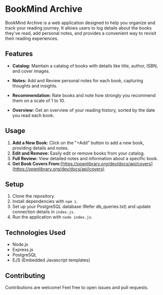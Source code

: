 # BookMind Archive

BookMind Archive is a web application designed to help you organize and track your reading journey. It allows users to log details about the books they've read, add personal notes, and provides a convenient way to revisit their reading experiences.

## Features

- **Catalog:** Maintain a catalog of books with details like title, author, ISBN, and cover images.

- **Notes:** Add and Review personal notes for each book, capturing thoughts and insights.

- **Recommendation:** Rate books and note how strongly you recommend them on a scale of 1 to 10.

- **Overview:** Get an overview of your reading history, sorted by the date you read each book.

## Usage

1. **Add a New Book:** Click on the "+Add" button to add a new book, providing details and notes.
2. **Edit and Remove:** Easily edit or remove books from your catalog.
3. **Full Review:** View detailed notes and information about a specific book.
4. **Get Book Covers From:**[https://openlibrary.org/dev/docs/api/covers](https://openlibrary.org/dev/docs/api/covers)

## Setup

1. Clone the repository.
2. Install dependencies with `npm i`.
3. Set up your PostgreSQL database (Refer db_queries.txt) and update connection details in `index.js`.
4. Run the application with `node index.js`.

## Technologies Used

- Node.js
- Express.js
- PostgreSQL 
- EJS (Embedded Javascript templates)

## Contributing

Contributions are welcome! Feel free to open issues and pull requests.
